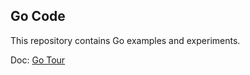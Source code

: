 ## Go Code

This repository contains Go examples and experiments.

Doc: [Go Tour](https://go.dev/tour/list) 
